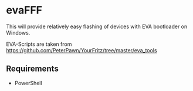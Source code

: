 # evaFFF

This will provide relatively easy flashing of devices with EVA bootloader on Windows.

EVA-Scripts are taken from https://github.com/PeterPawn/YourFritz/tree/master/eva_tools


## Requirements

* PowerShell

